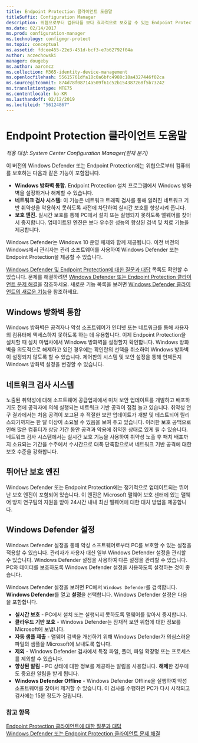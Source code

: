```yaml
---
title: Endpoint Protection 클라이언트 도움말
titleSuffix: Configuration Manager
description: 위협으로부터 컴퓨터를 보다 효과적으로 보호할 수 있는 Endpoint Protection의 기능과 향상된 기능에 대해 알아봅니다.
ms.date: 02/14/2017
ms.prod: configuration-manager
ms.technology: configmgr-protect
ms.topic: conceptual
ms.assetid: fdcee455-22e3-451d-bcf3-e7b62792f04a
author: aczechowski
manager: dougeby
ms.author: aaroncz
ms.collection: M365-identity-device-management
ms.openlocfilehash: 55615761dfa18c0a6bfc4988c18a4327446f02ca
ms.sourcegitcommit: 874d78f08714a509f61c52b154387268f5b73242
ms.translationtype: MTE75
ms.contentlocale: ko-KR
ms.lasthandoff: 02/12/2019
ms.locfileid: "56124867"
---
```

# <a name="endpoint-protection-client-help"></a>Endpoint Protection 클라이언트 도움말

*적용 대상: System Center Configuration Manager(현재 분기)*


이 버전의 Windows Defender 또는 Endpoint Protection에는 위협으로부터 컴퓨터를 보호하는 다음과 같은 기능이 포함됩니다.  

-   **Windows 방화벽 통합.** Endpoint Protection 설치 프로그램에서 Windows 방화벽을 설정하거나 해제할 수 있습니다.  
-   **네트워크 검사 시스템:** 이 기능은 네트워크 트래픽 검사를 통해 알려진 네트워크 기반 취약성을 악용하지 못하도록 사전에 차단하여 실시간 보호를 향상시켜 줍니다.  
-   **보호 엔진.** 실시간 보호를 통해 PC에서 설치 또는 실행되지 못하도록 맬웨어를 찾아서 중지합니다. 업데이트된 엔진은 보다 우수한 성능의 향상된 검색 및 치료 기능을 제공합니다.  

Windows Defender는 Windows 10 운영 체제와 함께 제공됩니다.  이전 버전의 Windows에서 관리자는 관리 소프트웨어를 사용하여 Windows Defender 또는 Endpoint Protection을 제공할 수 있습니다.

[Windows Defender 및 Endpoint Protection에 대한 질문과 대답](endpoint-protection-client-faq.md) 목록도 확인할 수 있습니다. 문제를 해결하려면 [Windows Defender 또는 Endpoint Protection 클라이언트 문제 해결](troubleshoot-endpoint-client.md)을 참조하세요. 새로운 기능 목록을 보려면 [Windows Defender 클라이언트의 새로운 기능](https://support.microsoft.com/help/29276/windows-10-whats-new-in-windows-defender)을 참조하세요.

## <a name="windows-firewall-integration"></a>Windows 방화벽 통합  
 Windows 방화벽은 공격자나 악성 소프트웨어가 인터넷 또는 네트워크를 통해 사용자의 컴퓨터에 액세스하지 못하도록 하는 데 유용합니다. 이제 Endpoint Protection을 설치할 때 설치 마법사에서 Windows 방화벽을 설정할지 확인합니다. Windows 방화벽을 의도적으로 해제하고 있던 경우에는 확인란의 선택을 취소하여 Windows 방화벽이 설정되지 않도록 할 수 있습니다. 제어판의 시스템 및 보안 설정을 통해 언제든지 Windows 방화벽 설정을 변경할 수 있습니다.  

## <a name="network-inspection-system"></a>네트워크 검사 시스템  
 노출된 취약성에 대해 소프트웨어 공급업체에서 미처 보안 업데이트를 개발하고 배포하기도 전에 공격자에 의해 실행되는 네트워크 기반 공격이 점점 늘고 있습니다. 취약성 연구 결과에서는 처음 공격이 보고된 후 적절한 보안 업데이트가 개발 및 테스트되어 릴리스되기까지는 한 달 이상이 소요될 수 있음을 보여 주고 있습니다. 이러한 보호 공백으로 인해 많은 컴퓨터가 상당 기간 동안 공격과 악용에 취약한 상태로 있게 될 수 있습니다. 네트워크 검사 시스템에서는 실시간 보호 기능을 사용하여 취약성 노출 후 패치 배포까지 소요되는 기간을 수주에서 수시간으로 대폭 단축함으로써 네트워크 기반 공격에 대한 보호 수준을 강화합니다.  

## <a name="award-winning-protection-engine"></a>뛰어난 보호 엔진  
 Windows Defender 또는 Endpoint Protection에는 정기적으로 업데이트되는 뛰어난 보호 엔진이 포함되어 있습니다. 이 엔진은 Microsoft 맬웨어 보호 센터에 있는 맬웨어 방지 연구팀의 지원을 받아 24시간 내내 최신 맬웨어에 대한 대처 방법을 제공합니다.  

## <a name="windows-defender-settings"></a>Windows Defender 설정
Windows Defender 설정을 통해 악성 소프트웨어로부터 PC를 보호할 수 있는 설정을 적용할 수 있습니다. 관리자가 사용자 대신 일부 Windows Defender 설정을 관리할 수 있습니다. Windows Defender 설정을 사용하여 다른 설정을 관리할 수 있습니다. PC와 데이터를 보호하도록 Windows Defender 설정을 사용하도록 설정하는 것이 좋습니다.

Windows Defender 설정을 보려면 PC에서 `Windows Defender`를 검색합니다. **Windows Defender**를 열고 **설정**을 선택합니다. Windows Defender 설정은 다음을 포함합니다.
- **실시간 보호** - PC에서 설치 또는 실행되지 못하도록 맬웨어를 찾아서 중지합니다.
- **클라우드 기반 보호** - Windows Defender는 잠재적 보안 위협에 대한 정보를 Microsoft에 보냅니다.
- **자동 샘플 제출** - 맬웨어 검색을 개선하기 위해 Windows Defender가 의심스러운 파일의 샘플을 Microsoft에 보내도록 합니다.
- **제외** - Windows Defender 검사에서 특정 파일, 폴더, 파일 확장명 또는 프로세스를 제외할 수 있습니다.
- **향상된 알림** - PC 상태에 대한 정보를 제공하는 알림을 사용합니다. **해제**한 경우에도 중요한 알림을 받게 됩니다.
- **Windows Defender Offline** - Windows Defender Offline을 실행하여 악성 소프트웨어를 찾아서 제거할 수 있습니다. 이 검사를 수행하면 PC가 다시 시작되고 검사에는 15분 정도가 걸립니다.

### <a name="see-also"></a>참고 항목  
 [Endpoint Protection 클라이언트에 대한 질문과 대답](endpoint-protection-client-faq.md)   
 [Windows Defender 또는 Endpoint Protection 클라이언트 문제 해결](troubleshoot-endpoint-client.md)
